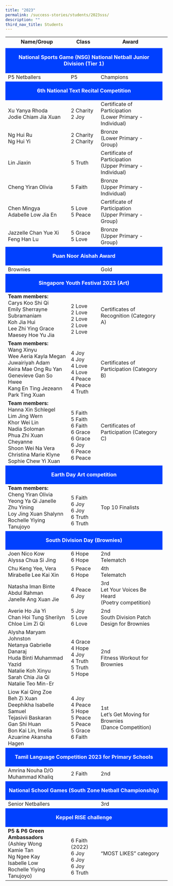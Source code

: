 ```yaml
---
title: "2023"
permalink: /success-stories/students/2023sss/
description: ""
third_nav_title: Students
---
```

<table>
  <tbody>
		<tr>
    <th>Name/Group</th>
    <th>Class</th>
    <th>Award</th>
  </tr>
<tr>
<td></td>
<td></td>
<td></td>
</tr>

<tr style="text-align:center; background-color:#0040FF">
<td colspan="3"><strong><p style="color:white">National Sports Game (NSG) National Netball Junior Division (Tier 1)</p></strong></td>
</tr>
<tr>
<td>P5 Netballers</td>
<td> P5</td>
<td>Champions</td></tr>
<tr style="text-align:center; background-color:#0040FF">
<td colspan="3"><strong><p style="color:white">6th National Text Recital Competition</p></strong></td>
</tr>
<tr>
<td>Xu Yanya Rhoda<br>Jodie Chiam Jia Xuan</td>
<td>2 Charity<br>2 Joy</td>
<td>Certificate of Participation<br>(Lower Primary - Individual)
</td></tr>
	<tr>
<td>Ng Hui Ru<br>Ng Hui Yi</td>
<td>2 Charity<br>2 Charity</td>
<td>Bronze<br>(Lower Primary - Group)
</td></tr>
<tr>
<td>Lin Jiaxin</td>
<td>5 Truth</td>
<td>Certificate of Participation<br>(Upper Primary - Individual)
</td></tr>
<tr>
<td>Cheng Yiran Olivia</td>
<td>5 Faith</td>
<td>Bronze<br>(Upper Primary - Individual)
</td></tr>
<tr>
<td>Chen Mingya<br>Adabelle Low Jia En</td>
<td>5 Love<br> 5 Peace</td>
<td>Certificate of Participation<br>(Upper Primary - Group)
</td></tr>
<tr>
<td>Jazzelle Chan Yue Xi<br>Feng Han Lu</td>
<td>5 Grace<br> 5 Love</td>
<td>Bronze<br>(Upper Primary - Group)
</td></tr>
<tr style="text-align:center; background-color:#0040FF">
<td colspan="3"><strong><p style="color:white">Puan Noor Aishah Award</p></strong></td>
</tr>
<tr>
<td>Brownies</td>
<td></td>
<td>Gold
</td>
</tr>
<tr>
</tr><tr style="text-align:center; background-color:#0040FF">
<td colspan="3"><strong><p style="color:white">Singapore Youth Festival 2023 (Art)</p></strong></td>
</tr>
<tr>
<td><strong>Team members:</strong><br>Carys Koo Shi Qi<br>
Emily Sherrayne Subramaniam<br>
Koh Jia Hui<br>
Lee Zhi Ying Grace<br>
Maesey Hoe Yu Jia</td>
<td><br>2 Love<br>2 Love<br>2 Love<br>2 Love<br>2 Love</td>
<td>Certificates of Recognition (Category A)
</td>
</tr>
<tr>
<td><strong>Team members:</strong><br>Wang Xinyu<br>
Wee Aeria Kayla Megan<br>
Juwairiyah Adam<br>
Keira Mae Ong Ru Yan<br>
Genevieve Gan So Hwee<br>
Kang En Ting Jezeann<br>
Park Ting Xuan</td>
<td><br>4 Joy<br>4 Joy<br>4 Love<br>4 Love<br>4 Peace<br>4 Peace<br>4 Truth</td>
<td>Certificates of Participation (Category B)</td>
</tr>

<tr>
<td><strong>Team members:</strong><br>Hanna Xin Schlegel<br>
Lim Jing Wern<br>
Khor Wei Lin<br>
Nadia Soloman<br>
Phua Zhi Xuan Cheyanne<br>
Shoon Wei Na Vera<br>
Christina Marie Klyne<br>
Sophie Chew Yi Xuan</td>
<td><br>5 Faith<br>5 Faith<br>6 Faith<br>6 Grace<br>6 Grace<br>6 Joy<br>6 Peace<br>6 Peace</td>
<td>Certificates of Participation (Category C)</td>
</tr>
		
		
<tr style="text-align:center; background-color:#0040FF">
		<td colspan="3"><strong><p style="color:white">Earth Day Art competition</p></strong></td>
</tr>
<tr>
<td><strong>Team members:</strong><br>Cheng Yiran Olivia<br>
Yeong Ya Qi Janelle<br>
Zhu Yining<br>
Loy Jing Xuan Shalynn<br>
Rochelle Yiying Tanujoyo<br></td>
<td><br>5 Faith<br>6 Joy<br>6 Joy<br>6 Truth<br>6 Truth</td>
<td>Top 10 Finalists
</td>
</tr>
<tr style="text-align:center; background-color:#0040FF">
		<td colspan="3"><strong><p style="color:white">South Division Day (Brownies)</p></strong></td>
</tr>
<tr>
<td>Joen Nico Kow<br>
Alyssa Chua Si Jing</td>
<td>6 Hope<br>6 Hope</td>
<td>2nd<br>
Telematch</td>
</tr>
<tr>
<td>Chu Keng Yee, Vera <br>
Mirabelle Lee Kai Xin 
</td>
<td>5 Peace<br>6 Hope</td>
<td>4th<br>
Telematch</td>
</tr>
<tr>
<td>Natasha Iman Binte Abdul Rahman<br>
Janelle Ang Xuan Jie</td>
<td>4 Peace<br>6 Joy</td>
<td>3rd<br>
Let Your Voices Be Heard<br>
(Poetry competition)</td>
</tr>
<tr>
<td>Averie Ho Jia Yi<br>
Chan Hoi Tung Sherilyn<br>
Chloe Lim Zi Qi<br></td>
<td>5 Joy<br>5 Love<br>6 Love</td>
<td>2nd<br>
South Division Patch Design for Brownies</td>
</tr>
<tr>
<td>Alysha Maryam Johnston<br>
Netanya Gabrielle Danaraj<br>
Huda Binti Muhammad Yazid<br>
Natalie Koh Xinyu<br>
Sarah Chia Jia Qi<br>
Natalie Teo Min-Er</td>
<td>4 Grace<br>4 Hope<br>4 Joy<br>4 Truth<br>5 Truth<br>5 Hope</td>
<td>2nd<br>
Fitness Workout for Brownies</td>
</tr>
<tr>
<td>Liow Kai Qing Zoe<br>
Beh Zi Xuan<br>
Deephikha Isabelle Samuel<br>
Tejasivii Baskaran<br>
Gan Shi Huan<br>
Bon Kai Lin, Imelia<br>
Azuarine Akansha Hagen</td>
			<td> 4 Joy<br>4 Peace<br>5 Hope<br>5 Peace<br>5 Peace<br>
			5 Grace<br>6 Faith</td>
			<td>1st<br>Let’s Get Moving for Brownies<br>
(Dance Competition)</td>
		</tr>
		<tr style="text-align:center; background-color:#0040FF"><td colspan="3"><strong><p style="color:white">Tamil Language Competition 2023 for Primary Schools</p></strong></td><td></td></tr>
		<tr>
			<td>Amrina Nouha D/O Muhammad Khaliq</td>
			<td>2 Faith</td>
			<td>2nd</td>
		</tr>
		<tr style="text-align:center; background-color:#0040FF"><td colspan="3"><strong><p style="color:white">National School Games (South Zone Netball Championship)</p></strong></td><td></td></tr>
		<tr>
    <td>Senior Netballers</td>
    <td></td>
    <td>3rd </td>
  </tr>
		<tr style="text-align:center; background-color:#0040FF"><td colspan="3"><strong><p style="color:white">Keppel RISE challenge</p></strong></td><td></td></tr>
  <tr>
		<td><strong>P5 &amp; P6 Green Ambassadors</strong><br>(Ashley Wong<br>
Kamie Tan<br>Ng Ngee Kay<br>Isabelle Low<br>
			Rochelle Yiying Tanujoyo)</td>
    <td><br>6 Faith (2022)<br>6 Joy<br>6 Joy<br>6 Joy<br>6 Truth</td>
    <td>“MOST LIKES” category</td>
  </tr>
</tbody></table>